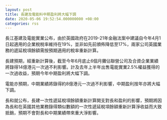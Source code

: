 ```yaml
---
layout: post
title: 長建及電能料中期盈利將大幅下調
date: 2020-05-06 19:52:54.000000000 +08:00
categories: rss
---
```


長江基建及電能實業公布，由於英國政府在2019-21年金融法案中建議自今年4月1日起適用的企業稅稅率維持在19%，並非如先前頒佈降低至17%，兩家公司英國業務的遞延稅項餘額需按預期適用的稅率重新計算。

長建預期，經重新計算後，截至今年6月底止6個月攤佔聯營公司及合資企業業績將錄得14億港元一次過不利影響。計及去年上半年出售電能實業2.5%權益獲得的一次過收益，預期今年中期盈利將大幅下調。

電能亦預期，中期業績將錄得約8億港元一次過不利影響，中期盈利按年亦將大幅下調。

長和就公布，長建一次性遞延稅項餘額重新計算開支對長和盈利的影響，預期將因為長和在英國其他業務錄得類似數額的一次性遞延稅項餘額重新計算淨收益而大致抵銷，預期不會對長和中期業績帶來重大淨影響。

